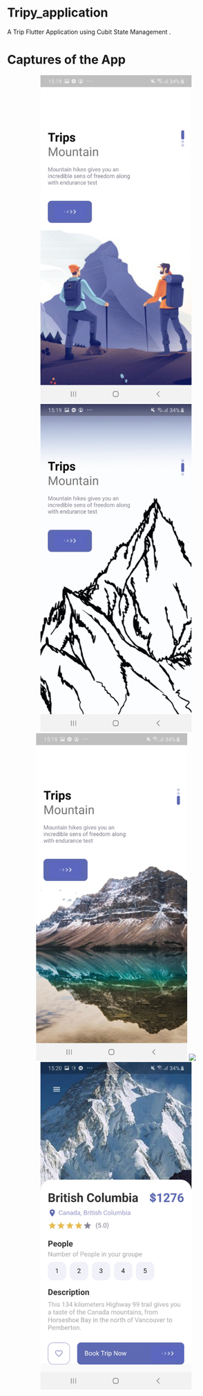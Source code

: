 # Tripy_application

A Trip Flutter Application using Cubit State Management .

# Captures of the App
<p align="center">
  <img src="result/1.jpg" width="350">
  <img src="result/2.jpg" width="350" >
  <img src="result/3.jpg" width="350" >
 <img src="result/'.jpg"  width="350" >
 <img src="result/5.jpg"  width="350" >
</p>

 

 
